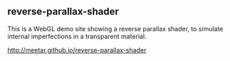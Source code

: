 ## reverse-parallax-shader

This is a WebGL demo site showing a reverse parallax shader, to simulate internal imperfections in a transparent material.

http://meetar.github.io/reverse-parallax-shader